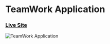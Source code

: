 # TeamWork Application

### [Live Site](https://teamwork-application.netlify.com)

![TeamWork Application](https://ibb.co/c3DFSPV)


